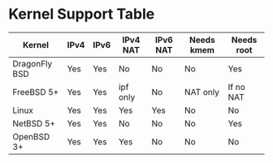 # Kernel Support Table

| Kernel            | IPv4 | IPv6 | IPv4 NAT | IPv6 NAT | Needs kmem | Needs root |
| ----------------- | ---- | ---- | -------- | -------- | ---------- | ---------- |
| DragonFly BSD     | Yes  | Yes  | No       | No       | No         | Yes        |
| FreeBSD 5+        | Yes  | Yes  | ipf only | No       | NAT only   | If no NAT  |
| Linux             | Yes  | Yes  | Yes      | Yes      | No         | No         |
| NetBSD 5+         | Yes  | Yes  | No       | No       | No         | Yes        |
| OpenBSD 3+        | Yes  | Yes  | Yes      | No       | No         | No         |
